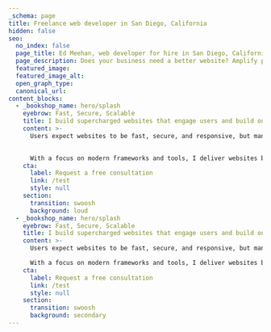 ```yaml
---
_schema: page
title: Freelance web developer in San Diego, California
hidden: false
seo:
  no_index: false
  page_title: Ed Meehan, web developer for hire in San Diego, California
  page_description: Does your business need a better website? Amplify performance, and maximize online potential. Contact me today!
  featured_image:
  featured_image_alt:
  open_graph_type:
  canonical_url:
content_blocks:
  - _bookshop_name: hero/splash
    eyebrow: Fast, Secure, Scalable
    title: I build supercharged websites that engage users and build online growth
    content: >-
      Users expect websites to be fast, secure, and responsive, but many businesses struggle with outdated, slow, and insecure technology.

      
      With a focus on modern frameworks and tools, I deliver websites built on the latest web technology. Translation? Faster page speeds, superior security, and the ability to handle high demand through scalability.
    cta:
      label: Request a free consultation
      link: /test
      style: null
    section:
      transition: swoosh
      background: loud
  - _bookshop_name: hero/splash
    eyebrow: Fast, Secure, Scalable
    title: I build supercharged websites that engage users and build online growth
    content: >-
      Users expect websites to be fast, secure, and responsive, but many businesses struggle with outdated, slow, and insecure technology.

      With a focus on modern frameworks and tools, I deliver websites built on the latest web technology. Translation? Faster page speeds, superior security, and the ability to handle high demand through scalability.
    cta:
      label: Request a free consultation
      link: /test
      style: null
    section:
      transition: swoosh
      background: secondary
---
```


